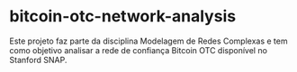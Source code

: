 # bitcoin-otc-network-analysis
Este projeto faz parte da disciplina Modelagem de Redes Complexas e tem como objetivo analisar a rede de confiança Bitcoin OTC disponível no Stanford SNAP.
